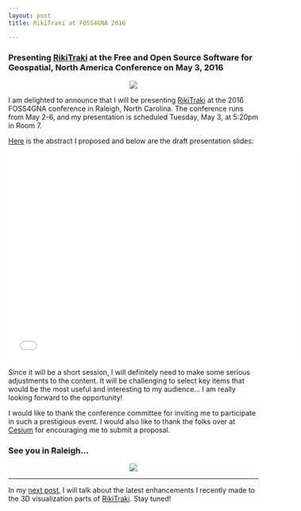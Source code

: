 ```yaml
---
layout: post
title: RikiTraki at FOSS4GNA 2016

---
```

### Presenting [RikiTraki](https://www.rikitraki.com) at the Free and Open Source Software for Geospatial, North America Conference on May 3, 2016

<p align="center">
  <a href="https://2016.foss4g-na.org/"><img src="{{site.baseurl}}/images/posts/2016-03-31/foss4gna.png"/></a>
</p>

I am delighted to announce that I will be presenting [RikiTraki](https://www.rikitraki.com) at the 2016 FOSS4GNA conference in Raleigh, North Carolina. The conference runs from May 2-6, and my presentation is scheduled Tuesday, May 3, at 5:20pm in Room 7.

[Here](https://2016.foss4g-na.org/session/visualizing-gps-tracks-rikitraki) is the abstract I proposed and below are the draft presentation slides: 

<p align="center">
	<iframe src="//slides.com/jimmyangel/foss4gna2016/embed?style=light" width="576" height="420"  	scrolling="no" frameborder="0" webkitallowfullscreen mozallowfullscreen allowfullscreen></iframe>
</p>

Since it will be a short session, I will definitely need to make some serious adjustments to the content. It will be challenging to select key items that would be the most useful and interesting to my audience... I am really looking forward to the opportunity!

I would like to thank the conference committee for inviting me to participate in such a prestigious event. I would also like to thank the folks over at [Cesium](http://cesiumjs.org/) for encouraging me to submit a proposal.

### See you in Raleigh...

<p align="center">
  <img src="{{site.baseurl}}/images/posts/2016-03-31/raleigh.gif"/>
</p>

---

In my [next post]({{site.baseurl}}/3D-Improvements), I will talk about the latest enhancements I recently made to the 3D visualization parts of [RikiTraki](https://www.rikitraki.com). Stay tuned!
 


